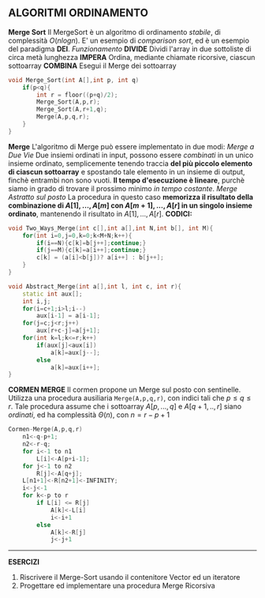 **ALGORITMI ORDINAMENTO**
---
**Merge Sort**
	Il MergeSort è un algoritmo di ordinamento *stabile*, di complessità $O(nlogn)$. E' un esempio di *comparison sort*, ed è un esempio del paradigma **DEI**.
	*Funzionamento*
		**DIVIDE**
			Dividi l'array in due sottoliste di circa metà lunghezza
		**IMPERA**
			Ordina, mediante chiamate ricorsive, ciascun sottoarray
		**COMBINA**
			Esegui il Merge dei sottoarray
```c++
void Merge_Sort(int A[],int p, int q)
	if(p<q){
		int r = floor((p+q)/2);
		Merge_Sort(A,p,r);
		Merge_Sort(A,r+1,q);
		Merge(A,p,q,r);
	}
}
```

**Merge**
	L'algoritmo di Merge può essere implementato in due modi:
	*Merge a Due Vie*
		Due insiemi ordinati in input, possono essere *combinati* in un unico insieme ordinato, semplicemente tenendo traccia **del più piccolo elemento di ciascun sottoarray** e spostando tale elemento in un insieme di output, finchè entrambi non sono vuoti.
		**Il tempo d'esecuzione è lineare**, purchè siamo in grado di trovare il prossimo minimo *in tempo costante*.
	*Merge Astratto sul posto*
		La procedura in questo caso **memorizza il risultato della combinazione di $A[1],...,A[m]$ con $A[m+1],...,A[r]$ in un singolo insieme ordinato**, mantenendo il risultato in $A[1],...,A[r]$.
**CODICI:**

```c++
void Two_Ways_Merge(int c[],int a[],int N,int b[], int M){
	for(int i=0,j=0,k=0;k<M+N;k++){
		if(i==N){c[k]=b[j++];continue;}
		if(j==M){c[k]=a[i++];continue;}
		c[k] = (a[i]<b[j])? a[i++] : b[j++];
	}
}

void Abstract_Merge(int a[],int l, int c, int r){
	static int aux[];
	int i,j;
	for(i=c+1;i>l;i--)
		aux[i-1] = a[i-1];
	for(j=c;j<r;j++)
		aux[r+c-j]=a[j+1];
	for(int k=l;k<=r;k++)
		if(aux[j]<aux[i])
			a[k]=aux[j--];
		else
			a[k]=aux[i++];
}
```

**CORMEN MERGE**
	Il cormen propone un Merge sul posto con sentinelle. Utilizza una procedura ausiliaria `Merge(A,p,q,r)`, con indici tali che $p\le q\le r$. Tale procedura assume che i sottoarray $A[p,...,q]$ e $A[q+1,..,r]$ siano *ordinati*, ed ha complessità $\Theta(n)$, con $n=r-p+1$
```c++
Cormen-Merge(A,p,q,r)
	n1<-q-p+1;
	n2<-r-q;
	for i<-1 to n1
		L[i]<-A[p+i-1];
	for j<-1 to n2
		R[j]<-A[q+j];
	L[n1+1]<-R[n2+1]<-INFINITY;
	i<-j<-1
	for k<-p to r
		if L[i] <= R[j]
			A[k]<-L[i]
			i<-i+1
		else
			A[k]<-R[j]
			j<-j+1
```
---
**ESERCIZI**
1. Riscrivere il Merge-Sort usando il contenitore Vector ed un iteratore
2. Progettare ed implementare una procedura Merge Ricorsiva
